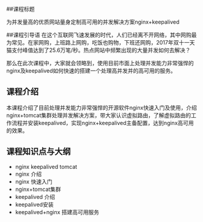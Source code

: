 ##课程标题

为并发量高的优质网站量身定制高可用的并发解决方案nginx+keepalived


##课程引导语
在这个互联网飞速发展的时代，人们已经离不开网络，其中网购最为常见。在家网购，上班路上网购，吃饭也购物，下班还网购，2017年双十一天猫支付峰值达到了25.6万笔/秒。热点网站中频繁出现的大量并发如何去解决？

那么在此次课程中，大家就会领略到，使用目前市面上处理并发能力非常强悍的nginx及keepalived如何快速的搭建一个处理高并发并的高可用的服务。


## 课程介绍 ##
 本课程介绍了目前处理并发能力非常强悍的开源软件nginx快速入门及使用，介绍nginx+tomcat集群处理并发解决方案，带大家认识虚拟路由，了解虚拟路由的工作流程并安装keepalived，实现nginx+keepalived主备配置，达到nginx高可用的效果。

## 课程知识点与大纲 ##
 - nginx keepalived tomcat
 - nginx 介绍
 - nginx 快速入门
 - nginx+tomcat集群
 - keepalived 介绍
 - keepalived安装
 - keepalived+nginx 搭建高可用服务 




